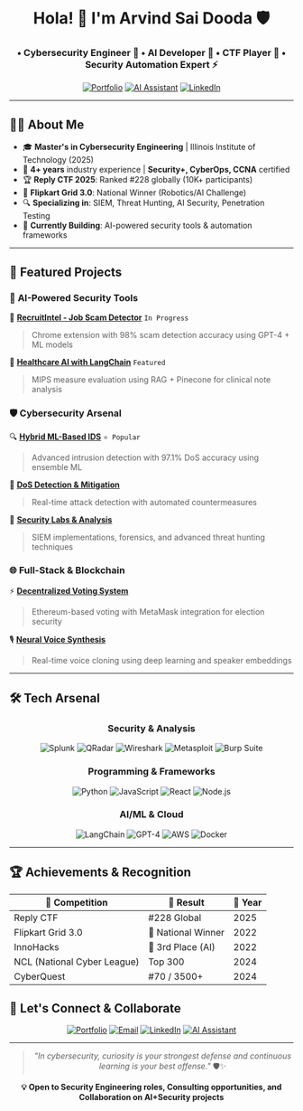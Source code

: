 <h1 align="center">Hola! 👋 I'm Arvind Sai Dooda 🛡️</h1>
<h3 align="center">• Cybersecurity Engineer 🐉 • AI Developer 🤖 • CTF Player 🎯 • Security Automation Expert ⚡</h3>

<div align="center">
  
[![Portfolio](https://img.shields.io/badge/Portfolio-Live-purple?style=for-the-badge&logo=netlify)](https://arvind-dooda.netlify.app)
[![AI Assistant](https://img.shields.io/badge/AI_Resume-Chat-cyan?style=for-the-badge&logo=openai)](https://chatgpt.com/g/g-682c09ae8ff48191913c618b30818727-arvind-resume-assistant)
[![LinkedIn](https://img.shields.io/badge/LinkedIn-Connect-blue?style=for-the-badge&logo=linkedin)](https://www.linkedin.com/in/arvind-sai-dooda)

</div>

---

## 👨‍💻 About Me

- 🎓 **Master's in Cybersecurity Engineering** | Illinois Institute of Technology (2025)
- 💼 **4+ years** industry experience | **Security+, CyberOps, CCNA** certified
- 🏆 **Reply CTF 2025**: Ranked #228 globally (10K+ participants)
- 🥇 **Flipkart Grid 3.0**: National Winner (Robotics/AI Challenge)
- 🔍 **Specializing in**: SIEM, Threat Hunting, AI Security, Penetration Testing
- 🚀 **Currently Building**: AI-powered security tools & automation frameworks

---

## 🚀 Featured Projects

### 🤖 **AI-Powered Security Tools**
🎯 [**RecruitIntel - Job Scam Detector**](https://github.com/Arvindsai-lu/RecruitIntel) `In Progress`  
> Chrome extension with 98% scam detection accuracy using GPT-4 + ML models

🏥 [**Healthcare AI with LangChain**](https://github.com/Arvindsai-lu/mips) `Featured`  
> MIPS measure evaluation using RAG + Pinecone for clinical note analysis

### 🛡️ **Cybersecurity Arsenal**
🔍 [**Hybrid ML-Based IDS**](https://github.com/Arvindsai-lu/Hybrid-Intrusion-Detection-System-Using-Machine-Learning-) `⭐ Popular`  
> Advanced intrusion detection with 97.1% DoS accuracy using ensemble ML

🚨 [**DoS Detection & Mitigation**](https://github.com/Arvindsai-lu/dos-detection)  
> Real-time attack detection with automated countermeasures

🔬 [**Security Labs & Analysis**](https://github.com/Arvindsai-lu/Threat-Detection-Analysis-labs-projects)  
> SIEM implementations, forensics, and advanced threat hunting techniques

### 🌐 **Full-Stack & Blockchain**
⚡ [**Decentralized Voting System**](https://github.com/Arvindsai-lu/Decentralized-Voting-System-Decentralized-Voting-System-with-Metamask)  
> Ethereum-based voting with MetaMask integration for election security

🎙️ [**Neural Voice Synthesis**](https://github.com/Arvindsai-lu/Real-time-voice-cloning)  
> Real-time voice cloning using deep learning and speaker embeddings

---

## 🛠️ Tech Arsenal

<div align="center">

### **Security & Analysis**
![Splunk](https://img.shields.io/badge/Splunk-Expert-orange?logo=splunk)
![QRadar](https://img.shields.io/badge/QRadar-Professional-blue)
![Wireshark](https://img.shields.io/badge/Wireshark-Advanced-lightblue?logo=wireshark)
![Metasploit](https://img.shields.io/badge/Metasploit-Pentester-red)
![Burp Suite](https://img.shields.io/badge/Burp_Suite-Professional-orange)

### **Programming & Frameworks**
![Python](https://img.shields.io/badge/Python-Expert-blue?logo=python&logoColor=white)
![JavaScript](https://img.shields.io/badge/JavaScript-Advanced-yellow?logo=javascript&logoColor=black)
![React](https://img.shields.io/badge/React-Professional-cyan?logo=react)
![Node.js](https://img.shields.io/badge/Node.js-Professional-green?logo=node.js&logoColor=white)

### **AI/ML & Cloud**
![LangChain](https://img.shields.io/badge/LangChain-Advanced-purple)
![GPT-4](https://img.shields.io/badge/GPT--4-Integration-green?logo=openai)
![AWS](https://img.shields.io/badge/AWS-Certified-orange?logo=amazon-aws&logoColor=white)
![Docker](https://img.shields.io/badge/Docker-Professional-blue?logo=docker&logoColor=white)

</div>

---

## 🏆 Achievements & Recognition

<div align="center">

| 🎯 **Competition** | 🏅 **Result** | 📅 **Year** |
|-------------------|---------------|-------------|
| Reply CTF | #228 Global | 2025 |
| Flipkart Grid 3.0 | 🥇 National Winner | 2022 |
| InnoHacks | 🥉 3rd Place (AI) | 2022 |
| NCL (National Cyber League) | Top 300 | 2024 |
| CyberQuest | #70 / 3500+ | 2024 |

</div>


## 🤝 Let's Connect & Collaborate

<div align="center">

[![Portfolio](https://img.shields.io/badge/🌐_Portfolio-Visit-purple?style=for-the-badge)](https://arvind-dooda.netlify.app)
[![Email](https://img.shields.io/badge/📧_Email-Contact-red?style=for-the-badge)](mailto:arvindsaidooda@gmail.com)
[![LinkedIn](https://img.shields.io/badge/💼_LinkedIn-Connect-blue?style=for-the-badge)](https://www.linkedin.com/in/arvind-sai-dooda)
[![AI Assistant](https://img.shields.io/badge/🤖_AI_Resume-Chat-cyan?style=for-the-badge)](https://chatgpt.com/g/g-682c09ae8ff48191913c618b30818727-arvind-resume-assistant)

</div>

---

<div align="center">

> *"In cybersecurity, curiosity is your strongest defense and continuous learning is your best offense."* 🛡️✨

**💡 Open to Security Engineering roles, Consulting opportunities, and Collaboration on AI+Security projects**

</div>
